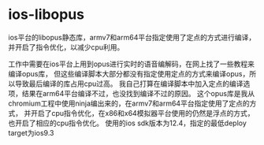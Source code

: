 # ios-libopus
ios平台的libopus静态库，armv7和arm64平台指定使用了定点的方式进行编译，并开启了指令优化，以减少cpu利用。

工作中需要在ios平台上用到opus进行实时的语音编解码，在网上找了一些教程来编译opus库，
但这些编译脚本大部分都没有指定使用定点的方式来编译opus，所以导致最后编译的库占用cpu过高。
我自己打算在编译脚本中加入定点的编译选项，结果在arm64平台编译不过，也没找到编译不过的原因。
这个opus库是我从chromium工程中使用ninja编出来的，在armv7和arm64平台指定使用了定点的方式，
并开启了cpu指令优化，在x86和x64模拟器平台使用的仍然是浮点的方式，也开启了相应的cpu指令优化。
使用的ios sdk版本为12.4，指定的最低deploy target为ios9.3
